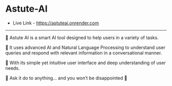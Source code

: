 # Astute-AI

- Live Link - https://astuteai.onrender.com

---


🌟 Astute AI is a smart AI tool designed to help users in a variety of tasks.

🌟 It uses advanced AI and Natural Language Processing to understand user queries and respond with relevant information in a conversational manner.

🌟 With its simple yet intuitive user interface and deep understanding of user needs.


🚀 Ask it do to anything… and you won’t be disappointed 🤯
